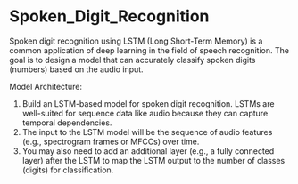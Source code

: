 # Spoken_Digit_Recognition

Spoken digit recognition using LSTM (Long Short-Term Memory) is a common application of deep learning in the field of speech recognition. The goal is to design a model that can accurately classify spoken digits (numbers) based on the audio input.

Model Architecture:

1. Build an LSTM-based model for spoken digit recognition. LSTMs are well-suited for sequence data like audio because they can capture temporal dependencies.
2. The input to the LSTM model will be the sequence of audio features (e.g., spectrogram frames or MFCCs) over time.
3. You may also need to add an additional layer (e.g., a fully connected layer) after the LSTM to map the LSTM output to the number of classes (digits) for classification.
